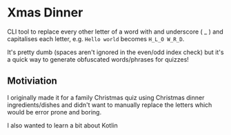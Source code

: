 # Xmas Dinner

CLI tool to replace every other letter of a word with and underscore ( \_ ) and capitalises each letter, e.g.
`Hello world` becomes `H_L_O W_R_D`.

It's pretty dumb (spaces aren't ignored in the even/odd index check) but it's a quick way to generate obfuscated words/phrases for quizzes!

## Motiviation

I originally made it for a family Christmas quiz using Christmas dinner ingredients/dishes and didn't want to manually replace the letters which would be error prone and boring.

I also wanted to learn a bit about Kotlin
